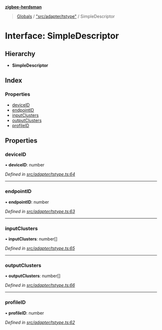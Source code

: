 **[zigbee-herdsman](../README.md)**

> [Globals](../README.md) / ["src/adapter/tstype"](../modules/_src_adapter_tstype_.md) / SimpleDescriptor

# Interface: SimpleDescriptor

## Hierarchy

* **SimpleDescriptor**

## Index

### Properties

* [deviceID](_src_adapter_tstype_.simpledescriptor.md#deviceid)
* [endpointID](_src_adapter_tstype_.simpledescriptor.md#endpointid)
* [inputClusters](_src_adapter_tstype_.simpledescriptor.md#inputclusters)
* [outputClusters](_src_adapter_tstype_.simpledescriptor.md#outputclusters)
* [profileID](_src_adapter_tstype_.simpledescriptor.md#profileid)

## Properties

### deviceID

•  **deviceID**: number

*Defined in [src/adapter/tstype.ts:64](https://github.com/GrandeurSmart/gza-core/blob/master/src/src/adapter/tstype.ts#L64)*

___

### endpointID

•  **endpointID**: number

*Defined in [src/adapter/tstype.ts:63](https://github.com/GrandeurSmart/gza-core/blob/master/src/src/adapter/tstype.ts#L63)*

___

### inputClusters

•  **inputClusters**: number[]

*Defined in [src/adapter/tstype.ts:65](https://github.com/GrandeurSmart/gza-core/blob/master/src/src/adapter/tstype.ts#L65)*

___

### outputClusters

•  **outputClusters**: number[]

*Defined in [src/adapter/tstype.ts:66](https://github.com/GrandeurSmart/gza-core/blob/master/src/src/adapter/tstype.ts#L66)*

___

### profileID

•  **profileID**: number

*Defined in [src/adapter/tstype.ts:62](https://github.com/GrandeurSmart/gza-core/blob/master/src/src/adapter/tstype.ts#L62)*
